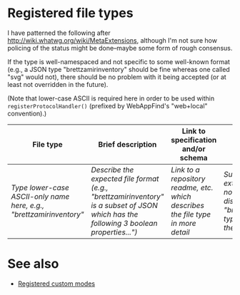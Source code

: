 # Registered file types

I have patterned the following after <http://wiki.whatwg.org/wiki/MetaExtensions>,
although I'm not sure how policing of the status might be done–maybe some
form of rough consensus.

If the type is well-namespaced and not specific to some well-known
format (e.g., a JSON type "brettzamirinventory" should be fine whereas
one called "svg" would not), there should be no problem with it being
accepted (or at least not overridden in the future).

(Note that lower-case ASCII is required here in order to be used within
`registerProtocolHandler()` (prefixed by WebAppFind's "web+local"
convention).)

| File type | Brief description | Link to specification and/or schema | Conventional extension | Status |
| ------- |  ---------------- | --------------------- | -------- | ------ |
| *Type lower-case ASCII-only name here, e.g., "brettzamirinventory"* | *Describe the expected file format (e.g., "brettzamirinventory" is a subset of JSON which has the following 3 boolean properties...")* | *Link to a repository readme, etc. which describes the file type in more detail* | *Suggested file extension (This does not need to be distinct--e.g., the "brettzamirinventory" type could still use the "json" extension)* | *"Proposal" "Ratified", "Unendorsed"* |

# See also

- [Registered custom modes](./Registered-custom-modes.md)
